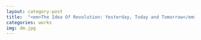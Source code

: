 ```yaml
---
layout: category-post
title:  "<em>The Idea Of Revolution: Yesterday, Today and Tomorrow</em> by Étienne Balibar translated into Turkish and published in <em>Demokratik Modernite</em>"
categories: works
img: dm.jpg
---
```

